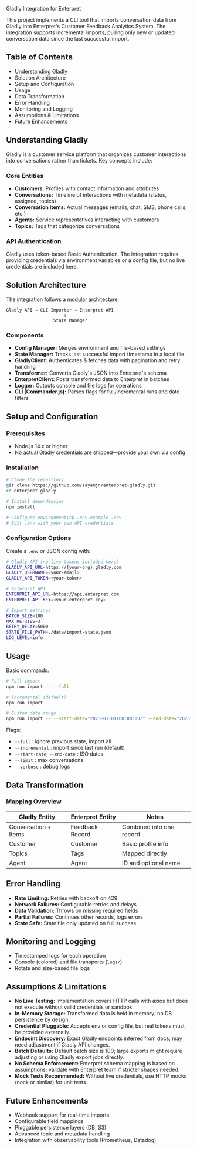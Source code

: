 Gladly Integration for Enterpret

This project implements a CLI tool that imports conversation data from Gladly into Enterpret's Customer Feedback Analytics System. The integration supports incremental imports, pulling only new or updated conversation data since the last successful import.

## Table of Contents

* Understanding Gladly
* Solution Architecture
* Setup and Configuration
* Usage
* Data Transformation
* Error Handling
* Monitoring and Logging
* Assumptions & Limitations
* Future Enhancements

## Understanding Gladly

Gladly is a customer service platform that organizes customer interactions into conversations rather than tickets. Key concepts include:

### Core Entities

* **Customers:** Profiles with contact information and attributes
* **Conversations:** Timeline of interactions with metadata (status, assignee, topics)
* **Conversation Items:** Actual messages (emails, chat, SMS, phone calls, etc.)
* **Agents:** Service representatives interacting with customers
* **Topics:** Tags that categorize conversations

### API Authentication

Gladly uses token-based Basic Authentication. The integration requires providing credentials via environment variables or a config file, but no live credentials are included here.

## Solution Architecture

The integration follows a modular architecture:

```
Gladly API → CLI Importer → Enterpret API
                      ↓
                  State Manager
```

### Components

* **Config Manager:** Merges environment and file-based settings
* **State Manager:** Tracks last successful import timestamp in a local file
* **GladlyClient:** Authenticates & fetches data with pagination and retry handling
* **Transformer:** Converts Gladly's JSON into Enterpret's schema
* **EnterpretClient:** Posts transformed data to Enterpret in batches
* **Logger:** Outputs console and file logs for operations
* **CLI (Commander.js):** Parses flags for full/incremental runs and date filters

## Setup and Configuration

### Prerequisites

* Node.js 14.x or higher
* No actual Gladly credentials are shipped—provide your own via config

### Installation

```bash
# Clone the repository
git clone https://github.com/sayamjn/enterpret-gladly.git
cd enterpret-gladly

# Install dependencies
npm install

# Configure environment\cp .env.example .env
# Edit .env with your own API credentials
```

### Configuration Options

Create a `.env` or JSON config with:

```bash
# Gladly API (no live tokens included here)
GLADLY_API_URL=https://{your-org}.gladly.com
GLADLY_USERNAME=<your-email>
GLADLY_API_TOKEN=<your-token>

# Enterpret API
ENTERPRET_API_URL=https://api.enterpret.com
ENTERPRET_API_KEY=<your-enterpret-key>

# Import settings
BATCH_SIZE=100
MAX_RETRIES=3
RETRY_DELAY=5000
STATE_FILE_PATH=./data/import-state.json
LOG_LEVEL=info
```

## Usage

Basic commands:

```bash
# Full import
npm run import -- --full

# Incremental (default)
npm run import

# Custom date range
npm run import -- --start-date="2023-01-01T00:00:00Z" --end-date="2023-06-01T00:00:00Z"
```

Flags:

* `--full` : ignore previous state, import all
* `--incremental` : import since last run (default)
* `--start-date`, `--end-date` : ISO dates
* `--limit` : max conversations
* `--verbose` : debug logs

## Data Transformation

### Mapping Overview

| Gladly Entity        | Enterpret Entity | Notes                    |
| -------------------- | ---------------- | ------------------------ |
| Conversation + Items | Feedback Record  | Combined into one record |
| Customer             | Customer         | Basic profile info       |
| Topics               | Tags             | Mapped directly          |
| Agent                | Agent            | ID and optional name     |


## Error Handling

* **Rate Limiting:** Retries with backoff on 429
* **Network Failures:** Configurable retries and delays
* **Data Validation:** Throws on missing required fields
* **Partial Failures:** Continues other records, logs errors
* **State Safe:** State file only updated on full success

## Monitoring and Logging

* Timestamped logs for each operation
* Console (colored) and file transports (`logs/`)
* Rotate and size-based file logs

## Assumptions & Limitations

* **No Live Testing:** Implementation covers HTTP calls with axios but does not execute without valid credentials or sandbox.
* **In-Memory Storage:** Transformed data is held in memory; no DB persistence by design.
* **Credential Pluggable:** Accepts env or config file, but real tokens must be provided externally.
* **Endpoint Discovery:** Exact Gladly endpoints inferred from docs; may need adjustment if Gladly API changes.
* **Batch Defaults:** Default batch size is 100; large exports might require adjusting or using Gladly export jobs directly.
* **No Schema Enforcement:** Enterpret schema mapping is based on assumptions; validate with Enterpret team if stricter shapes needed.
* **Mock Tests Recommended:** Without live credentials, use HTTP mocks (nock or similar) for unit tests.

## Future Enhancements

* Webhook support for real-time imports
* Configurable field mappings
* Pluggable persistence layers (DB, S3)
* Advanced topic and metadata handling
* Integration with observability tools (Prometheus, Datadog)
